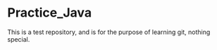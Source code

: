 # Practice_Java
This is a test repository, and is for the purpose of learning git, nothing special.
